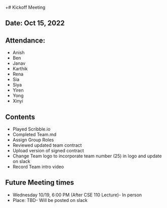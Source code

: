 +# Kickoff Meeting
## Date: Oct 15, 2022
## Attendance: 
- Anish
- Ben
- Janav
- Karthik
- Rena
- Sia
- Siya
- Yiren
- Yong
- Xinyi
  
## Contents
- Played Scribble.io
- Completed Team.md
- Assign Group Roles
- Reviewed updated team contract
- Upload version of signed contract
- Change Team logo to incorporate team number (25) in logo and update on slack
- Record Team intro video

## Future Meeting times
- Wednesday 10/19, 6:00 PM (After CSE 110 Lecture)- In person
- Place: TBD- Will be posted on slack